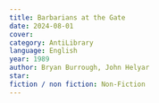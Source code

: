 ```yaml
---
title: Barbarians at the Gate
date: 2024-08-01
cover: 
category: AntiLibrary
language: English
year: 1989
author: Bryan Burrough, John Helyar
star: 
fiction / non fiction: Non-Fiction
---
```

